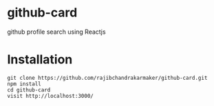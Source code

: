 # github-card
github profile search using Reactjs

# Installation

```
git clone https://github.com/rajibchandrakarmaker/github-card.git
npm install
cd github-card
visit http://localhost:3000/
```
